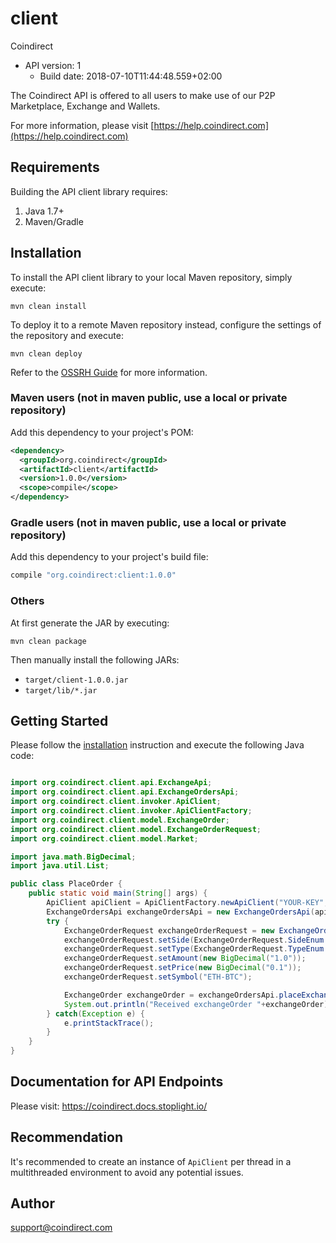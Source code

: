 # client

Coindirect
- API version: 1
  - Build date: 2018-07-10T11:44:48.559+02:00

The Coindirect API is offered to all users to make use of our P2P Marketplace, Exchange and Wallets.

  For more information, please visit [https://help.coindirect.com](https://help.coindirect.com)


## Requirements

Building the API client library requires:
1. Java 1.7+
2. Maven/Gradle

## Installation

To install the API client library to your local Maven repository, simply execute:

```shell
mvn clean install
```

To deploy it to a remote Maven repository instead, configure the settings of the repository and execute:

```shell
mvn clean deploy
```

Refer to the [OSSRH Guide](http://central.sonatype.org/pages/ossrh-guide.html) for more information.

### Maven users (not in maven public, use a local or private repository)

Add this dependency to your project's POM:

```xml
<dependency>
  <groupId>org.coindirect</groupId>
  <artifactId>client</artifactId>
  <version>1.0.0</version>
  <scope>compile</scope>
</dependency>
```

### Gradle users (not in maven public, use a local or private repository)

Add this dependency to your project's build file:

```groovy
compile "org.coindirect:client:1.0.0"
```

### Others

At first generate the JAR by executing:

```shell
mvn clean package
```

Then manually install the following JARs:

* `target/client-1.0.0.jar`
* `target/lib/*.jar`

## Getting Started

Please follow the [installation](#installation) instruction and execute the following Java code:

```java

import org.coindirect.client.api.ExchangeApi;
import org.coindirect.client.api.ExchangeOrdersApi;
import org.coindirect.client.invoker.ApiClient;
import org.coindirect.client.invoker.ApiClientFactory;
import org.coindirect.client.model.ExchangeOrder;
import org.coindirect.client.model.ExchangeOrderRequest;
import org.coindirect.client.model.Market;

import java.math.BigDecimal;
import java.util.List;

public class PlaceOrder {
    public static void main(String[] args) {
        ApiClient apiClient = ApiClientFactory.newApiClient("YOUR-KEY", "YOUR-SECRET");
        ExchangeOrdersApi exchangeOrdersApi = new ExchangeOrdersApi(apiClient);
        try {
            ExchangeOrderRequest exchangeOrderRequest = new ExchangeOrderRequest();
            exchangeOrderRequest.setSide(ExchangeOrderRequest.SideEnum.BUY);
            exchangeOrderRequest.setType(ExchangeOrderRequest.TypeEnum.LIMIT);
            exchangeOrderRequest.setAmount(new BigDecimal("1.0"));
            exchangeOrderRequest.setPrice(new BigDecimal("0.1"));
            exchangeOrderRequest.setSymbol("ETH-BTC");

            ExchangeOrder exchangeOrder = exchangeOrdersApi.placeExchangeOrder(exchangeOrderRequest);
            System.out.println("Received exchangeOrder "+exchangeOrder);
        } catch(Exception e) {
            e.printStackTrace();
        }
    }
}


```

## Documentation for API Endpoints

Please visit: https://coindirect.docs.stoplight.io/

## Recommendation

It's recommended to create an instance of `ApiClient` per thread in a multithreaded environment to avoid any potential issues.

## Author

support@coindirect.com

